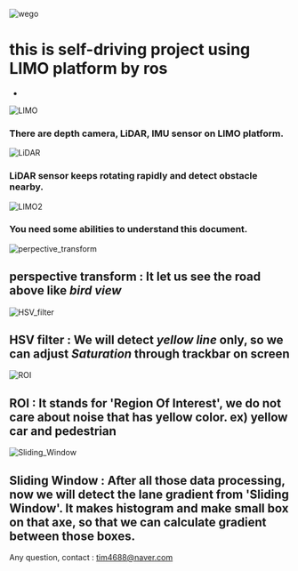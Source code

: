 ![wego](https://user-images.githubusercontent.com/108254705/186351817-5becc3a2-193c-42ba-bfb1-c69a68793806.jpg)

# this is self-driving project using LIMO platform by ros
*

![LIMO](https://user-images.githubusercontent.com/108254705/186352378-ec45f209-4c7a-4a15-9984-02d90ca82962.jpg)

### There are depth camera, LiDAR, IMU sensor on LIMO platform.

![LiDAR](https://user-images.githubusercontent.com/108254705/186352724-907a4902-391f-4c5c-98fe-27b1494014a3.jpg)

### LiDAR sensor keeps rotating rapidly and detect obstacle nearby.

![LIMO2](https://user-images.githubusercontent.com/108254705/186352596-25e4ec85-e3af-46cd-965d-0c6f2d76ec1c.jpg)

### You need some abilities to understand this document.

![perpective_transform](https://user-images.githubusercontent.com/108254705/186352856-d07b4a86-cada-423a-a38a-f4155460f272.jpg)

## perspective transform : It let us see the road above like *bird view*

![HSV_filter](https://user-images.githubusercontent.com/108254705/186353246-de4b5383-a892-4940-b705-bfe8b616d96c.jpg)

## HSV filter : We will detect *yellow line* only, so we can adjust *Saturation* through trackbar on screen

![ROI](https://user-images.githubusercontent.com/108254705/186353513-5bb1d591-f6b7-4895-a7b4-8296422451ea.jpg)

## ROI : It stands for 'Region Of Interest', we do not care about noise that has yellow color. ex) yellow car and pedestrian

![Sliding_Window](https://user-images.githubusercontent.com/108254705/186353763-0c4a3e3f-d847-4db1-9f2c-ee8a2c40b2b8.jpg)

## Sliding Window : After all those data processing, now we will detect the lane gradient from 'Sliding Window'. It makes histogram and make small box on that axe, so that we can calculate gradient between those boxes.

Any question, contact : tim4688@naver.com
